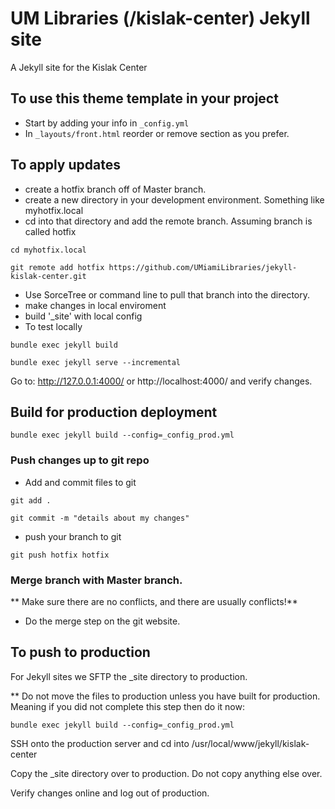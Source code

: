 # UM Libraries (/kislak-center) Jekyll site

A Jekyll site for the Kislak Center

## To use this theme template in your project

- Start by adding your info in `_config.yml`
- In `_layouts/front.html` reorder or remove section as you prefer.


## To apply updates

- create a hotfix branch off of Master branch.
- create a new directory in your development environment. Something like myhotfix.local
- cd into that directory and add the remote branch. Assuming branch is called hotfix

`cd myhotfix.local`

`git remote add hotfix https://github.com/UMiamiLibraries/jekyll-kislak-center.git`

- Use SorceTree or command line to pull that branch into the directory.
- make changes in local enviroment
- build '_site' with local config
- To test locally

`bundle exec jekyll build`

`bundle exec jekyll serve --incremental`

Go to: http://127.0.0.1:4000/  or http://localhost:4000/ and verify changes.

## Build for production deployment

`bundle exec jekyll build --config=_config_prod.yml`

### Push changes up to git repo
- Add and commit files to git

`git add .`

`git commit -m "details about my changes" `

- push your branch to git

`git push hotfix hotfix`

### Merge branch with Master branch. 

** Make sure there are no conflicts, and there are usually conflicts!**
- Do the merge step on the git website.

## To push to production 

For Jekyll sites we SFTP the _site directory to production.

** Do not move the files to production unless you have built for production. Meaning if you did not complete this step then do it now:

`bundle exec jekyll build --config=_config_prod.yml`

SSH onto the production server and cd into /usr/local/www/jekyll/kislak-center

Copy the _site directory over to production. Do not copy anything else over.

Verify changes online and log out of production.

